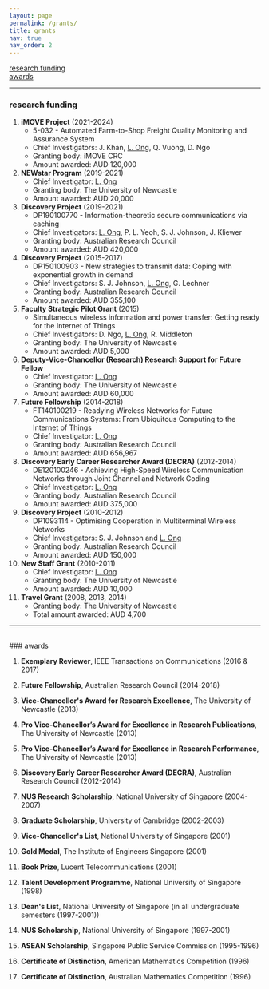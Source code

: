 ```yaml
---
layout: page
permalink: /grants/
title: grants
nav: true
nav_order: 2
---
```


[research funding](#research-funding)  
[awards](#awards)

***
### research funding

1. **iMOVE Project** (2021-2024)
   - 5-032 - Automated Farm-to-Shop Freight Quality Monitoring and Assurance System
   - Chief Investigators: J. Khan, <ins>L. Ong</ins>, Q. Vuong, D. Ngo
   - Granting body: iMOVE CRC
   - Amount awarded: AUD 120,000
2. **NEWstar Program** (2019-2021)  
    - Chief Investigator: <ins>L. Ong</ins>
    - Granting body: The University of Newcastle
    - Amount awarded: AUD 20,000
3. **Discovery Project** (2019-2021)
   - DP190100770 - Information-theoretic secure communications via caching
   - Chief Investigators: <ins>L. Ong</ins>, P. L. Yeoh, S. J. Johnson, J. Kliewer
   - Granting body: Australian Research Council
   - Amount awarded: AUD 420,000
4. **Discovery Project** (2015-2017)
   - DP150100903 - New strategies to transmit data: Coping with exponential growth in demand
   - Chief Investigators: S. J. Johnson, <ins>L. Ong</ins>, G. Lechner
   - Granting body: Australian Research Council
   - Amount awarded: AUD 355,100
5. **Faculty Strategic Pilot Grant** (2015)  
    - Simultaneous wireless information and power transfer: Getting ready for the Internet of Things
    - Chief Investigators: D. Ngo, <ins>L. Ong</ins>, R. Middleton
    - Granting body: The University of Newcastle
    - Amount awarded: AUD 5,000
6. **Deputy-Vice-Chancellor (Research) Research Support for Future Fellow**
   - Chief Investigator: <ins>L. Ong</ins>
   - Granting body: The University of Newcastle
   - Amount awarded: AUD 60,000
7. **Future Fellowship** (2014-2018)
   - FT140100219 - Readying Wireless Networks for Future Communications Systems: From Ubiquitous Computing to the Internet of Things
   - Chief Investigator: <ins>L. Ong</ins>
   - Granting body: Australian Research Council
   - Amount awarded: AUD 656,967
8. **Discovery Early Career Researcher Award (DECRA)** (2012-2014)
    - DE120100246 - Achieving High-Speed Wireless Communication Networks through Joint Channel and Network Coding
    - Chief Investigator: <ins>L. Ong</ins>
    - Granting body: Australian Research Council
    - Amount awarded: AUD 375,000
9. **Discovery Project** (2010-2012)
    - DP1093114 - Optimising Cooperation in Multiterminal Wireless Networks
    - Chief Investigators: S. J. Johnson and <ins>L. Ong</ins>
    - Granting body: Australian Research Council
    - Amount awarded: AUD 150,000
10. **New Staff Grant** (2010-2011)
    - Chief Investigator: <ins>L. Ong</ins>
    - Granting body: The University of Newcastle
    - Amount awarded: AUD 10,000
11. **Travel Grant** (2008, 2013, 2014)
     - Granting body: The University of Newcastle
     - Total amount awarded: AUD 4,700

***
<br>
### awards

1. **Exemplary Reviewer**, IEEE Transactions on Communications (2016 & 2017) 

2. **Future Fellowship**, Australian Research Council (2014-2018)

3. **Vice-Chancellor's Award for Research Excellence**, The University of Newcastle (2013)

4. **Pro Vice-Chancellor’s Award for Excellence in Research Publications**, The University of Newcastle (2013)

5. **Pro Vice-Chancellor’s Award for Excellence in Research Performance**, The University of Newcastle (2013)

6. **Discovery Early Career Researcher Award (DECRA)**, Australian Research Council (2012-2014)

7. **NUS Research Scholarship**, National University of Singapore (2004-2007)

8. **Graduate Scholarship**, University of Cambridge (2002-2003)

9. **Vice-Chancellor's List**, National University of Singapore (2001)

10. **Gold Medal**, The Institute of Engineers Singapore (2001)

11. **Book Prize**, Lucent Telecommunications (2001)

12. **Talent Development Programme**, National University of Singapore (1998)

13. **Dean's List**, National University of Singapore (in all undergraduate semesters (1997-2001))

14. **NUS Scholarship**, National University of Singapore (1997-2001)

15. **ASEAN Scholarship**, Singapore Public Service Commission (1995-1996)

16. **Certificate of Distinction**, American Mathematics Competition (1996)

17. **Certificate of Distinction**, Australian Mathematics Competition (1996)

